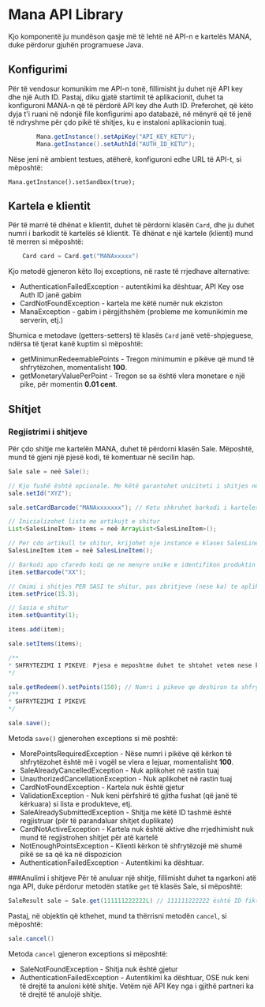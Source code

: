 
# Mana API Library

Kjo komponentë ju mundëson qasje më të lehtë në API-n e 
kartelës MANA, duke përdorur gjuhën programuese Java.


## Konfigurimi
Për të vendosur komunikim me API-n tonë, fillimisht ju duhet një API key dhe një Auth ID. Pastaj, diku gjatë startimit të aplikacionit, duhet ta konfiguroni MANA-n që të përdorë API key dhe Auth ID. Preferohet, që këto dyja t'i ruani në ndonjë file konfigurimi apo databazë, në mënyrë që të jenë të ndryshme për çdo pikë të shitjes, ku e instaloni aplikacionin tuaj.

```java
        Mana.getInstance().setApiKey("API_KEY_KETU");
        Mana.getInstance().setAuthId("AUTH_ID_KETU");
```

Nëse jeni në ambient testues, atëherë, konfiguroni edhe URL të API-t, si mëposhtë: 

`Mana.getInstance().setSandbox(true);
`

## Kartela e klientit
Për të marrë të dhënat e klientit, duhet të përdorni klasën `Card`, dhe ju duhet numri i barkodit të kartelës së klientit. Të dhënat e një kartele (klienti) mund të merren si mëposhtë:

```java
	Card card = Card.get("MANAxxxxx")
```

Kjo metodë gjeneron këto lloj exceptions, në raste të rrjedhave alternative: 

- AuthenticationFailedException - autentikimi ka dështuar, API Key ose Auth ID janë gabim
- CardNotFoundException - kartela me këtë numër nuk ekziston
- ManaException - gabim i përgjithshëm (probleme me komunikimin me serverin, etj.)

Shumica e metodave (getters-setters) të klasës `Card` janë vetë-shpjeguese, ndërsa të tjerat kanë kuptim si mëposhtë: 

- getMinimunRedeemablePoints - Tregon minimumin e pikëve që mund të shfrytëzohen, momentalisht **100**.
- getMonetaryValuePerPoint - Tregon se sa është vlera monetare e një pike, për momentin **0.01 cent**.

## Shitjet
### Regjistrimi i shitjeve

Për çdo shitje me kartelën MANA, duhet të përdorni klasën Sale. Mëposhtë, mund të gjeni një pjesë kodi, të komentuar në secilin hap.

```java
Sale sale = neë Sale();

// Kjo fushë është opcionale. Me këtë garantohet uniciteti i shitjes në databazën tonë, në mënyrë që të mos regjistrohen shitje duplikate. Nëse nuk e plotësoni këtë fushë, libraria gjeneron një ID automatikisht në prapavijë.
sale.setId("XYZ");

sale.setCardBarcode("MANAxxxxxxx"); // Ketu shkruhet barkodi i karteles se klientit

// Inicializohet lista me artikujt e shitur
List<SalesLineItem> items = neë ArrayList<SalesLineItem>();

// Per cdo artikull te shitur, krijohet nje instance e klases SalesLineItem
SalesLineItem item = neë SalesLineItem();

// Barkodi apo cfaredo kodi qe ne menyre unike e identifikon produktin ne sistemin tuaj.
item.setBarcode("XX");

// Cmimi i shitjes PER SASI te shitur, pas zbritjeve (nese ka) te aplikuara
item.setPrice(15.3);

// Sasia e shitur
item.setQuantity(1);

items.add(item);

sale.setItems(items);

/**
* SHFRYTEZIMI I PIKEVE: Pjesa e meposhtme duhet te shtohet vetem nese klienti deshiron te shfrytezoje pike
*/

sale.getRedeem().setPoints(150); // Numri i pikeve qe deshiron ta shfrytezoje klienti
/**
* SHFRYTEZIMI I PIKEVE
*/

sale.save();
```

Metoda `save()` gjenerohen exceptions si më poshtë:

- MorePointsRequiredException - Nëse numri i pikëve që kërkon të shfrytëzohet është më i vogël se vlera e lejuar, momentalisht **100**.
- SaleAlreadyCancelledException - Nuk aplikohet në rastin tuaj
- UnauthorizedCancellationException - Nuk aplikohet në rastin tuaj
- CardNotFoundException - Kartela nuk është gjetur
- ValidationException - Nuk keni përfshirë të gjitha fushat (që janë të kërkuara) si lista e produkteve, etj.
- SaleAlreadySubmittedException - Shitja me këtë ID tashmë është regjistruar (për të parandaluar shitjet duplikate)
- CardNotActiveException - Kartela nuk është aktive dhe rrjedhimisht nuk mund të regjistrohen shitjet për atë kartelë
- NotEnoughPointsException - Klienti kërkon të shfrytëzojë më shumë pikë se sa që ka në dispozicion
- AuthenticationFailedException - Autentikimi ka dështuar.



###Anulimi i shitjeve
Për të anuluar një shitje, fillimisht duhet ta ngarkoni atë nga API, duke përdorur metodën statike `get` të klasës Sale, si mëposhtë: 

```java
SaleResult sale = Sale.get(111111222222L) // 111111222222 është ID fiktive
```
Pastaj, në objektin që kthehet, mund ta thërrisni metodën `cancel`, si mëposhtë: 

```java
sale.cancel()
```

Metoda `cancel` gjeneron exceptions si mëposhtë: 
- SaleNotFoundException - Shitja nuk është gjetur
- AuthenticationFailedException - Autentikimi ka dështuar, OSE nuk keni të drejtë ta anuloni këtë shitje. Vetëm një API Key nga i gjithë partneri ka të drejtë të anulojë shitje.


